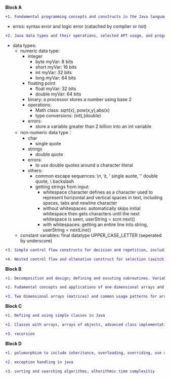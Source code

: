 **Block A**
```diff
+1. Fundamental programming concepts and constructs in the Java language 
```
* erros: syntax error and logic error (catached by complier or not)
```diff
+2. Java data types and their operations, selected APT usage, and program development in jGRASP
```
* data types:
  * numeric data type:
    * integer 
      * byte myVar: 8 bits
      * short myVar: 16 bits
      * int myVar: 32 bits
      * long myVar: 64 bits
    * floating point
      * float myVar: 32 bits
      * double myVar: 64 bits
    * binary: a processor stores a number using base 2
    * operations: 
      * Math class: sqrt(x), pow(x,y),abs(x)
      * type conversions: (int),(double)
    * errors:
      * store a variable greater than 2 billion into an int variable
  * non-numeric data type：
    * char
      * single quote
    * strings
      * double quote
    * errors:
      * to use double quotes around a character literal
    * others:
      * common escape sequences: \n, \t, \' single auote, \'' double quote, \\ backslash
      * getting strings from input:
        * whitespace character defines as a character used to represent horizontal and vertical spaces in text, including spaces, tabs and newline character
        * without whitespaces: automatically skips initial whitespace then gets characters until the next whitespace is seen, userString = scnr.next()
        * with whitespaces: getting an entire line into string, userString = nextLine()
  * constant variables: final datatype UPPER_CASE_LETTER (seperated by underscore)

```diff
+3. Simple control flow constructs for decision and repetition, including boolean expressions
```
```diff
+4. Nested control flow and altenative construct for selection (switch) and repetition (for, do/while) in Java
```
**Block B**
```diff
+1. Decomposition and design; defining and excuting subroutines. Variable scoping rules and passing mechanisms will also be covered
```
```diff
+2. Fudamental concepts and applications of one dimensional arrays and file I/O in Java
```
```diff
+3. Two dimensional arrays (matrices) and common usage patterns for arrays
```
**Block C**
```diff
+1. Defiing and using simple classes in Java
```
```diff
+2. Classes with arrays, arrays of objects, advanced class implementation and usage
```
```diff
+3. recursion
```
**Block D**
```diff
+1. polumorphism to include inheritance, overloading, overriding, use of super
```
```diff
+2. exception handling in java
```
```diff
+3. sorting and searching algorithms, alhorithmic time complexitiy
```
